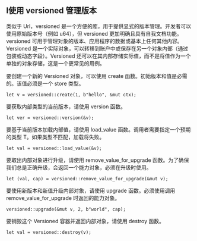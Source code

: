 ## l使用 versioned 管理版本

类似于 Url，versioned 是一个方便的库，用于提供显式的版本管理。开发者可以使用原始版本号（例如 u64），但 versioned 更加明确且具有自我文档功能。versioned 可用于管理对象的版本、应用程序的数据或基本上任何其他内容。Versioned 是一个实际对象，可以转移到账户中或保存在另一个对象内部（通过包装或动态字段）。Versioned 还可以在其内部存储实际值，而不是将值作为一个单独的对象存储，这是一个更常见的用例。

要创建一个新的 Versioned 对象，可以使用 create 函数。初始版本和值是必需的。该值必须是一个 store 类型。
```move
let v = versioned::create(1, b"hello", &mut ctx);
```
要获取内部类型的当前版本，请使用 version 函数。
```move
let ver = versioned::version(&v);
```
要基于当前版本加载内部值，请使用 load_value 函数。调用者需要指定一个预期的类型 T。如果类型不匹配，加载将失败。
```move
let val = versioned::load_value(&v);
```
要取出内部对象进行升级，请使用 remove_value_for_upgrade 函数。为了确保我们总是正确升级，会返回一个能力对象，必须在升级时使用。
```move
let (val, cap) = versioned::remove_value_for_upgrade(&mut v);
```
要使用新版本和新值升级内部对象，请使用 upgrade 函数。必须使用调用 remove_value_for_upgrade 时返回的能力对象。
```move
versioned::upgrade(&mut v, 2, b"world", cap);
```
要销毁这个 Versioned 容器并返回内部对象，请使用 destroy 函数。
```move
let val = versioned::destroy(v);
```
